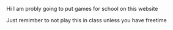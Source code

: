 Hi I am probly going to put games for school on this website

Just remimber to not play this in class unless you have freetime
